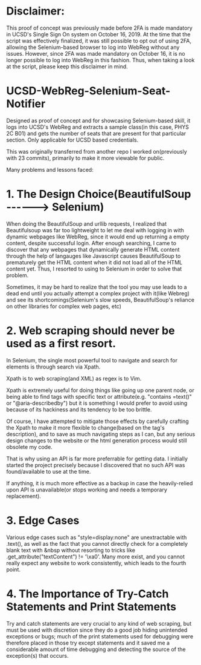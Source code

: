 
# Disclaimer:

This proof of concept was previously made before 2FA is made mandatory in UCSD's Single Sign On system on October 16, 2019. At the time that the script was effectively finalized, it was still possible to opt out of using 2FA, allowing the Selenium-based browser to log into WebReg without any issues. However, since 2FA was made mandatory on October 16, it is no longer possible to log into WebReg in this fashion. Thus, when taking a look at the script, please keep this disclaimer in mind.


# UCSD-WebReg-Selenium-Seat-Notifier
Designed as proof of concept and for showcasing Selenium-based skill, it logs into UCSD's WebReg and extracts a sample class(in this case, PHYS 2C B01) and gets the number of seats that are present for that particular section. Only applicable for UCSD based credentials.

This was originally transferred from another repo I worked on(previously with 23 commits), primarily to make it more viewable for public.

Many problems and lessons faced:

# 1. The Design Choice(BeautifulSoup ------> Selenium)

When doing the BeautifulSoup and urllib requests, I realized that Beautifulsoup was far too lightweight to let me deal with logging in with dynamic webpages like WebReg, since it would end up returning a empty content, despite successful login. After enough searching, I came to discover that any webpages that dynamically generate HTML content through the help of langauges like Javascript causes BeautifulSoup to prematurely get the HTML content when it did not load all of the HTML content yet. Thus, I resorted to using to Selenium in order to solve that problem.

Sometimes, it may be hard to realize that the tool you may use leads to a dead end until you actually attempt a complex project with it(like Webreg) and see its shortcomings(Selenium's slow speeds, BeautifulSoup's reliance on other libraries for complex web pages, etc)


# 2. Web scraping should never be used as a first resort.

In Selenium, the single most powerful tool to navigate and search for elements is through search via Xpath.

Xpath is to web scraping(and XML) as regex is to Vim. 

Xpath is extremely useful for doing things like going up one parent node, or being able to find tags with specific text or attribute(e.g. "contains <text>=text()" or "@aria-describedby") but it is something I would prefer to avoid using because of its hackiness and its tendency to be too brittle. 

Of course, I have attempted to mitigate those effects by carefully crafting the Xpath to make it more flexible to change(based on the tag's description), and to save as much navigating steps as I can, but any serious design changes to the website or the html generation process would still obsolete my code.

That is why using an API is far more preferrable for getting data. I initially started the project precisely because I discovered that no such API was found/available to use at the time.

If anything, it is much more effective as a backup in case the heavily-relied upon API is unavailable(or stops working and needs a temporary replacement).


# 3. Edge Cases

Various edge cases such as "style=display:none" are unextractable with .text(), as well as the fact that you cannot directly check for a completely blank text with &nbsp without resorting to tricks like <HTMLtag>.get_attribute("textContent") != '\xa0'. Many more exist, and you cannot really expect any website to work consistently, which leads to the fourth point.


# 4. The Importance of Try-Catch Statements and Print Statements

Try and catch statements are very crucial to any kind of web scraping, but must be used with discretion since they do a good job hiding unintended exceptions or bugs; much of the print statements used for debugging were therefore placed in those try except statements and it saved me a considerable amount of time debugging and detecting the source of the exception(s) that occurs.
